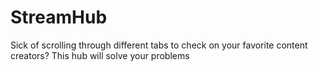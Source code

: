 # StreamHub
Sick of scrolling through different tabs to check on your favorite content creators? This hub will solve your problems
